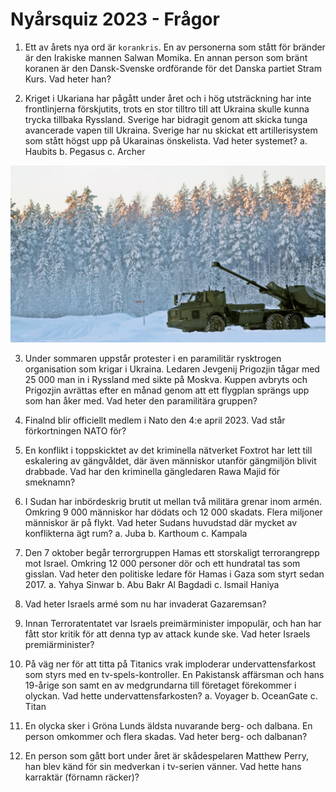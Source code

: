 # Nyårsquiz 2023 - Frågor

1. Ett av årets nya ord är `korankris`. En av personerna som stått för bränder är den Irakiske mannen Salwan Momika. En annan person som bränt koranen är den Dansk-Svenske ordförande för det Danska partiet Stram Kurs. Vad heter han?

2. Kriget i Ukariana har pågått under året och i hög utsträckning har inte frontlinjerna förskjutits, trots en stor tilltro till att Ukraina skulle kunna trycka tillbaka Ryssland. Sverige har bidragit genom att skicka tunga avancerade vapen till Ukraina. Sverige har nu skickat ett artillerisystem som stått högst upp på Ukarainas önskelista. Vad heter systemet?
   a. Haubits
   b. Pegasus
   c. Archer

![Artilleri-system](resources/artilleri.jpg)

3. Under sommaren uppstår protester i en paramilitär rysktrogen organisation som krigar i Ukraina. Ledaren Jevgenij Prigozjin tågar med 25 000 man in i Ryssland med sikte på Moskva. Kuppen avbryts och Prigozjin avrättas efter en månad genom att ett flygplan sprängs upp som han åker med. Vad heter den paramilitära gruppen?

4. Finalnd blir officiellt medlem i Nato den 4:e april 2023. Vad står förkortningen NATO för?

5. En konflikt i toppskicktet av det kriminella nätverket Foxtrot har lett till eskalering av gängvåldet, där även människor utanför gängmiljön blivit drabbade. Vad har den kriminella gängledaren Rawa Majid för smeknamn?

6. I Sudan har inbördeskrig brutit ut mellan två militära grenar inom armén. Omkring 9 000 människor har dödats och 12 000 skadats. Flera miljoner människor är på flykt. Vad heter Sudans huvudstad där mycket av konflikterna ägt rum?
   a. Juba
   b. Karthoum
   c. Kampala

7. Den 7 oktober begår terrorgruppen Hamas ett storskaligt terrorangrepp mot Israel. Omkring 12 000 personer dör och ett hundratal tas som gisslan. Vad heter den politiske ledare för Hamas i Gaza som styrt sedan 2017.
   a. Yahya Sinwar
   b. Abu Bakr Al Bagdadi
   c. Ismail Haniya
8. Vad heter Israels armé som nu har invaderat Gazaremsan?
9. Innan Terroratentatet var Israels preimärminister impopulär, och han har fått stor kritik för att denna typ av attack kunde ske. Vad heter Israels premiärminister?
10. På väg ner för att titta på Titanics vrak imploderar undervattensfarkost som styrs med en tv-spels-kontroller. En Pakistansk affärsman och hans 19-årige son samt en av medgrundarna till företaget förekommer i olyckan. Vad hette undervattensfarkosten?
    a. Voyager
    b. OceanGate
    c. Titan
11. En olycka sker i Gröna Lunds äldsta nuvarande berg- och dalbana. En person omkommer och flera skadas. Vad heter berg- och dalbanan?
12. En person som gått bort under året är skådespelaren Matthew Perry, han blev känd för sin medverkan i tv-serien vänner. Vad hette hans karraktär (förnamn räcker)?
